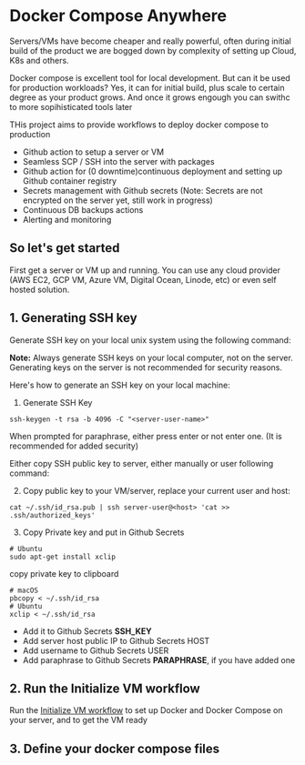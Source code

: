 # Docker Compose Anywhere
Servers/VMs have become cheaper and really powerful, often during initial build of the product we are bogged down by complexity of setting up Cloud, K8s and others.

Docker compose is excellent tool for local development. But can it be used for production workloads? Yes, it can for initial build, plus scale to certain degree as your product grows. And once it grows engough you can swithc to more sopihisticated tools later

THis project aims to provide workflows to deploy docker compose to production
- Github action to setup a server or VM
- Seamless SCP / SSH into the server with packages
- Github action for (0 downtime)continuous deployment and setting up Github container registry
- Secrets management with Github secrets (Note: Secrets are not encrypted on the server yet, still work in progress)
- Continuous DB backups actions
- Alerting and monitoring


## So let's get started
First get a server or VM up and running. You can use any cloud provider (AWS EC2, GCP VM, Azure VM, Digital Ocean, Linode, etc) or even self hosted solution.

## 1. Generating SSH key

Generate SSH key on your local unix system using the following command:


**Note:** Always generate SSH keys on your local computer, not on the server. Generating keys on the server is not recommended for security reasons.

Here's how to generate an SSH key on your local machine:

1. Generate SSH Key
```
ssh-keygen -t rsa -b 4096 -C "<server-user-name>"
```
When prompted for paraphrase, either press enter or not enter one. (It is recommended for added security) 

Either copy SSH public key to server, either manually or user following command:

2. Copy public key to your VM/server, replace your current user and host:
```
cat ~/.ssh/id_rsa.pub | ssh server-user@<host> 'cat >> .ssh/authorized_keys'
```

3. Copy Private key and put in Github Secrets
```
# Ubuntu
sudo apt-get install xclip
```

copy private key to clipboard
```
# macOS
pbcopy < ~/.ssh/id_rsa
# Ubuntu
xclip < ~/.ssh/id_rsa
```

- Add it to Github Secrets **SSH_KEY**
- Add server host public IP to Github Secrets HOST
- Add username to Github Secrets USER
- Add paraphrase to Github Secrets **PARAPHRASE**, if you have added one

## 2. Run the Initialize VM workflow
Run the [Initialize VM workflow](.github/workflows/vm_init.yml) to set up Docker and Docker Compose on your server, and to get the VM ready

## 3. Define your docker compose files



